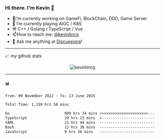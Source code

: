 ### Hi there. I'm Kevin 👋

- 🔭I’m currently working on GameFi, BlockChain, DDD, Game Server
- 🌱 I’m currently playing AIGC / K8S
-   :hammer_and_pick: C++ / Golang / TypeScript / Vue
- 📫How to reach me: [@kevinlincg](https://twitter.com/kevinlincg) 
-   :thought_balloon: Ask me anything at [Discussions](https://github.com/kevinlincg/kevinlincg/issues/new)!

---

📈 my github stats

<p align="center"> <img src="https://github-readme-stats-ouuan.vercel.app/api?username=kevinlincg&theme=dark&show_icons=true&count_private=true" alt="kevinlincg" />

---

#### :bar_chart: 

<!--START_SECTION:waka-->

```txt
From: 09 November 2022 - To: 13 June 2025

Total Time: 1,159 hrs 58 mins

Go                         999 hrs 34 mins >>>>>>>>>>>>>>>>>>>>>>---   86.17 %
TypeScript                 29 hrs 23 mins  >------------------------   02.53 %
YAML                       21 hrs 44 mins  -------------------------   01.87 %
Bash                       12 hrs 38 mins  -------------------------   01.09 %
JavaScript                 9 hrs 38 mins   -------------------------   00.83 %
```

<!--END_SECTION:waka-->
